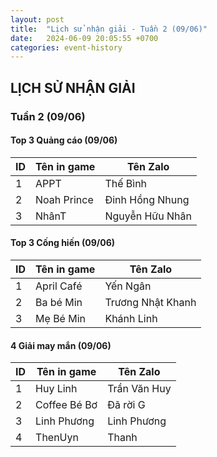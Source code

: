 ```yaml
---
layout: post
title:  "Lịch sử nhận giải - Tuần 2 (09/06)"
date:   2024-06-09 20:05:55 +0700
categories: event-history
---
```

## LỊCH SỬ NHẬN GIẢI

### Tuần 2 (09/06)

#### Top 3 Quảng cáo (09/06)

| ID  | Tên in game   | Tên Zalo        |
|-----|---------------|-----------------|
| 1   | APPT          | Thế Bình        |
| 2   | Noah Prince   | Đinh Hồng Nhung |
| 3   | NhânT         | Nguyễn Hữu Nhân |

#### Top 3 Cống hiến (09/06)

| ID  | Tên in game   | Tên Zalo             |
|-----|---------------|----------------------|
| 1   | April Café    | Yến Ngân             |
| 2   | Ba bé Min     | Trương Nhật Khanh    |
| 3   | Mẹ Bé Min     | Khánh Linh           |

#### 4 Giải may mắn (09/06)

| ID  | Tên in game   | Tên Zalo         |
|-----|---------------|------------------|
| 1   | Huy Linh      | Trần Văn Huy     |
| 2   | Coffee Bé Bơ  | Đã rời G         |
| 3   | Linh Phương   | Linh Phương      |
| 4   | ThenUyn       | Thanh            |
